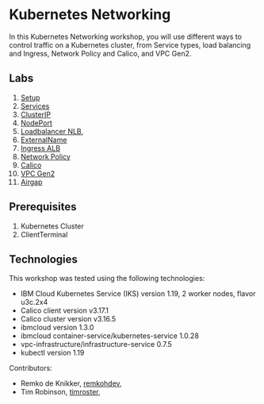 # Kubernetes Networking

In this Kubernetes Networking workshop, you will use different ways to control traffic on a Kubernetes cluster, from Service types, load balancing and Ingress, Network Policy and Calico, and VPC Gen2.

## Labs

1. [Setup](docs/setup.md)
2. [Services](docs/services.md)
3. [ClusterIP](docs/clusterip.md)
4. [NodePort](docs/nodeport.md)
5. [Loadbalancer NLB](docs/loadbalancer.md),
6. [ExternalName](docs/externalname.md)
7. [Ingress ALB](docs/ingress-alb.md)
8. [Network Policy](docs/networkpolicy.md) 
9. [Calico](docs/calico.md)
10. [VPC Gen2](docs/vpcgen2.md)
11. [Airgap](docs/airgap.md)

## Prerequisites

1. Kubernetes Cluster
2. ClientTerminal

## Technologies

This workshop was tested using the following technologies:

* IBM Cloud Kubernetes Service (IKS) version 1.19, 2 worker nodes, flavor u3c.2x4
* Calico client version v3.17.1
* Calico cluster version v3.16.5
* ibmcloud version 1.3.0
* ibmcloud container-service/kubernetes-service   1.0.28
* vpc-infrastructure/infrastructure-service 0.7.5
* kubectl version 1.19

Contributors:
* Remko de Knikker, [remkohdev](https://github.com/remkohdev),
* Tim Robinson, [timroster](https://github.com/timroster),